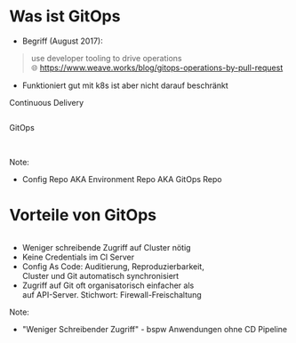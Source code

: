 # Was ist GitOps
<!-- .slide: style="font-size: 0.97em;"  -->
* Begriff (August 2017):

> use developer tooling to drive operations  
🌐 https://www.weave.works/blog/gitops-operations-by-pull-request

* Funktioniert gut mit k8s ist aber nicht darauf beschränkt




Continuous Delivery

<img data-src="images/cicd.svg" width="48%"/>

GitOps

<img data-src="images/gitops-simple.svg" width="48%"/>
<img class="floatRight fragment" data-src="images/gitops-with-image.svg" width="48%"/>

Note:
* Config Repo AKA Environment Repo AKA GitOps Repo 



# Vorteile von GitOps
<!-- .slide: style="font-size: 0.9em;"  -->

<img data-src="images/gitops-simple.svg" width="34%" class="floatRight"/>

* Weniger schreibende Zugriff auf Cluster nötig
* Keine Credentials im CI Server
* Config As Code: Auditierung, Reproduzierbarkeit,   
  Cluster und Git automatisch synchronisiert 
* Zugriff auf Git oft organisatorisch einfacher als  
  auf API-Server. Stichwort: Firewall-Freischaltung

Note:
* "Weniger Schreibender Zugriff" - bspw Anwendungen ohne CD Pipeline